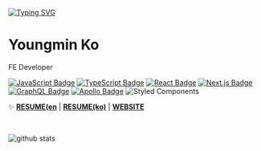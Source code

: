 [![Typing SVG](https://readme-typing-svg.herokuapp.com?color=%2353CDD7&size=25&lines=Hi%2C+there)](https://git.io/typing-svg)

# Youngmin Ko
FE Developer  
  
[![JavaScript Badge](https://img.shields.io/badge/JavaScript-F7DF1E?style=flat-square&logo=JavaScript&logoColor=white)](https://javascript.info/)
[![TypeScript Badge](https://img.shields.io/badge/Typescript-235A97?style=flat-square&logo=Typescript&logoColor=white)](https://www.typescriptlang.org/)
[![React Badge](https://img.shields.io/badge/React-61DAFB?style=flat-square&logo=React&logoColor=white)](https://reactjs.org/)
[![Next.js Badge](https://img.shields.io/badge/Next.js-000000?style=flat-square&logo=next.js&logoColor=white)](https://nextjs.org/)
[![GraphQL Badge](https://img.shields.io/badge/GraphQL-E10098?style=flat-square&logo=GraphQL&logoColor=white)](https://graphql.org/)
[![Apollo Badge](https://img.shields.io/badge/Apollo-311C87?style=flat-square&logo=Apollo-GraphQL&logoColor=white)](https://www.apollographql.com/)
![Styled Components](https://img.shields.io/badge/styled--components-DB7093?style=flat-square&logo=styled-components&logoColor=white)

 ✨  **[RESUME(en](https://mandu0505.notion.site/Youngmin-mandu0505-2753797a76154a47bacd179d0564fbb8)** | **[RESUME(ko)](https://mandu0505.notion.site/mandu0505-21db250e06b741c5b084d5f13fe49fa8)** | **[WEBSITE](https://www.mandu0505.com/)**  


<!--   [![Hits](https://hits.seeyoufarm.com/api/count/incr/badge.svg?url=https%3A%2F%2Fgithub.com%2Fmandu0505&count_bg=%2379C83D&title_bg=%23555555&icon=&icon_color=%23E7E7E7&title=hits&edge_flat=false)](https://hits.seeyoufarm.com) -->
<br>

<div>
  
  ![github stats](https://github-readme-stats.vercel.app/api?username=mandu0505)

</div>
